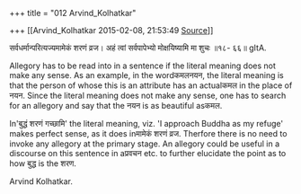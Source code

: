 +++
title = "012 Arvind_Kolhatkar"

+++
[[Arvind_Kolhatkar	2015-02-08, 21:53:49 [Source](https://groups.google.com/g/samskrita/c/Lr-i7cVdt0s)]]



सर्वधर्मान्परित्यज्यमामेकं शरणं व्रज। अहं त्वां सर्वपापेभ्यो मोक्षयिष्यामि मा शुचः ॥१८- ६६॥ gItA.

  

Allegory has to be read into in a sentence if the literal meaning does not make any sense. As an example, in the wordकमलनयन, the literal meaning is that the person of whose this is an attribute has an actualकमल in the place of नयन. Since the literal meaning does not make any sense, one has to search for an allegory and say that the नयन is as beautiful asकमल.

  

In'बुद्धं शरणं गच्छामि' the literal meaning, viz. 'I approach Buddha as my refuge' makes perfect sense, as it does inमामेकं शरणं व्रज.
Therfore there is no need to invoke any allegory at the primary stage.
An allegory could be useful in a discourse on this sentence in aप्रवचन etc. to further elucidate the point as to how बुद्ध is the शरण.

  

Arvind Kolhatkar.

